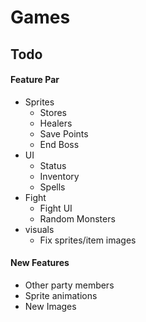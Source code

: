 # Games
## Todo
#### Feature Par
- Sprites
    - Stores
    - Healers
    - Save Points
    - End Boss
- UI
    - Status
    - Inventory
    - Spells
- Fight
    - Fight UI
    - Random Monsters
- visuals
    - Fix sprites/item images
    
#### New Features

- Other party members
- Sprite animations
- New Images
